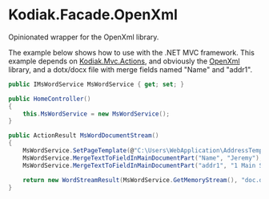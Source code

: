 # Kodiak.Facade.OpenXml

Opinionated wrapper for the OpenXml library.  

The example below shows how to use with the .NET MVC framework. This example depends on [Kodiak.Mvc.Actions](https://github.com/jeremylindsayni/Kodiak.Mvc.Actions), and obviously the [OpenXml](https://www.nuget.org/packages/DocumentFormat.OpenXml) library, and a dotx/docx file with merge fields named "Name" and "addr1".

```C#
public IMsWordService MsWordService { get; set; }

public HomeController()
{
    this.MsWordService = new MsWordService();
}

public ActionResult MsWordDocumentStream()
{
    MsWordService.SetPageTemplate(@"C:\Users\WebApplication\AddressTemplate.dotx");
    MsWordService.MergeTextToFieldInMainDocumentPart("Name", "Jeremy");
    MsWordService.MergeTextToFieldInMainDocumentPart("addr1", "1 Main St");

    return new WordStreamResult(MsWordService.GetMemoryStream(), "doc.docx");
}
```
